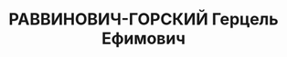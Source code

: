 ---
title: РАВВИНОВИЧ-ГОРСКИЙ Герцель Ефимович
description: "(1904 или 1906-1937?) \n  Исследователь культуры татов (горских евреев),\
  \ просветитель, драматург и поэт, один из организаторов комсом. движения в Баку,\
  \ создатель клуба татского комсомола. В 1920 учился на Курсах пропагандистов на\
  \ Востоке, где обучали вост. яз. (перс., араб., урду и др.). Автор татского букваря,\
  \ ред. татского ж. \"Корсох\". Автор пьес на татском яз., организатор нац. театра.\
  \ Ок. Бакинский ун-т, преп. в нем марксизм. Вел парт.-пропаг. работу. В 1937 арестован,\
  \ виновным себя не признал, погиб в заключении. Посмертно реабилитирован. \n  Лит.:\
  \ Брагинский И. С. Из биографии второго поколения советских востоковедов \n  НАА.\
  \ 1967. № 5. С. 246-252."
---